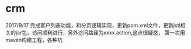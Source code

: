 # crm
2017/9/17
完成客户列表功能，和分页逻辑实现，更新pom.xml文件，更新jstl相关的jar包，访问顺利进行，另外访问路径为xxxx.action,这点很疑惑，
第一次用maven构建工程，各种坑
